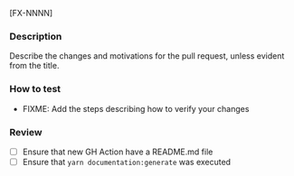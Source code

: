 [FX-NNNN]

### Description

Describe the changes and motivations for the pull request, unless evident from the title.

### How to test

- FIXME: Add the steps describing how to verify your changes

### Review

- [ ] Ensure that new GH Action have a README.md file
- [ ] Ensure that `yarn documentation:generate` was executed
